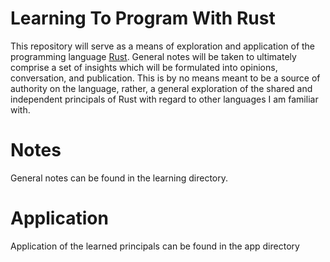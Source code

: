 # Learning To Program With Rust
This repository will serve as a means of exploration and application of the 
programming language [Rust](). General notes will be taken to ultimately 
comprise a set of insights which will be formulated into opinions, 
conversation, and publication. This is by no means meant to be a source of
authority on the language, rather, a general exploration of the shared and
independent principals of Rust with regard to other languages I am familiar
with.

# Notes
General notes can be found in the learning directory.

# Application
Application of the learned principals can be found in the app directory
